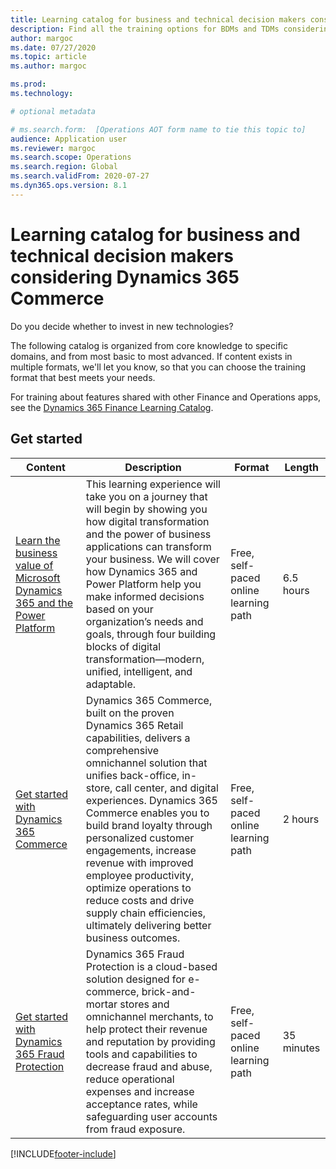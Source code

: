```yaml
---
title: Learning catalog for business and technical decision makers considering Dynamics 365 Commerce
description: Find all the training options for BDMs and TDMs considering Dynamics 365 Commerce.
author: margoc
ms.date: 07/27/2020
ms.topic: article
ms.author: margoc

ms.prod:
ms.technology:

# optional metadata

# ms.search.form:  [Operations AOT form name to tie this topic to]
audience: Application user
ms.reviewer: margoc
ms.search.scope: Operations
ms.search.region: Global
ms.search.validFrom: 2020-07-27
ms.dyn365.ops.version: 8.1
---
```


# Learning catalog for business and technical decision makers considering Dynamics 365 Commerce

Do you decide whether to invest in new technologies?

The following catalog is organized from core knowledge to specific domains, and from most basic to most advanced. If content exists in multiple formats, we'll let you know, so that you can choose the training format that best meets your needs.

For training about features shared with other Finance and Operations apps, see the [Dynamics 365 Finance Learning Catalog](../../finance/get-started/learning-catalog-bdm.md).

## Get started<a name="get-started"></a>

| Content   | Description   | Format    | Length    |
|------------------------------------------------------------------------------------------------------------------------------------------------------------------------------------|--------------------------------------------------------------------------------------------------------------------------------------------------------------------------------------------------------------------------------------------------------------------------------------------------------------------------------------------------------------------------------------------------------------------------|--------------------------------------------------------------------------------|-----------|
| [Learn the business value of Microsoft Dynamics 365 and the Power Platform](/learn/paths/learn-business-value-of-dynamics-365-and-power-platform/) | This learning experience will take you on a journey that will begin by showing you how digital transformation and the power of business applications can transform your business. We will cover how Dynamics 365 and Power Platform help you make informed decisions based on your organization’s needs and goals, through four building blocks of digital transformation—modern, unified, intelligent, and adaptable.                  | Free, self-paced online learning path                                          | 6.5 hours   |
| [Get started with Dynamics 365 Commerce](/learn/paths/get-started-dynamics-365-commerce/)                                                       | Dynamics 365 Commerce, built on the proven Dynamics 365 Retail capabilities, delivers a comprehensive omnichannel solution that unifies back-office, in-store, call center, and digital experiences. Dynamics 365 Commerce enables you to build brand loyalty through personalized customer engagements, increase revenue with improved employee productivity, optimize operations to reduce costs and drive supply chain efficiencies, ultimately delivering better business outcomes. | Free, self-paced online learning path                                          | 2 hours   |
| [Get started with Dynamics 365 Fraud Protection](/learn/modules/get-started-fraud-protection/)| Dynamics 365 Fraud Protection is a cloud-based solution designed for e-commerce, brick-and-mortar stores and omnichannel merchants, to help protect their revenue and reputation by providing tools and capabilities to decrease fraud and abuse, reduce operational expenses and increase acceptance rates, while safeguarding user accounts from fraud exposure. | Free, self-paced online learning path | 35 minutes |


[!INCLUDE[footer-include](../../includes/footer-banner.md)]
